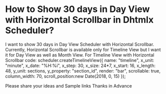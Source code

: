 
# How to Show 30 days in Day View with Horizontal Scrollbar in Dhtmlx Scheduler?

I want to show 30 days in Day View Scheduler with Horizontal Scrollbar. Currently, Horizontal Scrollbar is available only for Timeline View but I want it for Day View as well as Month View.
For Timeline View with Horizontal Scrollbar code:
scheduler.createTimelineView({
name: "timeline",
x_unit: "minute",
x_date: "%H:%i",
x_step: 30,
x_size: 24*7,
x_start: 16,
x_length: 48,
y_unit: sections,
y_property: "section_id",
render: "bar",
scrollable: true,  
column_width: 70, 
scroll_position:new Date(2018, 0, 15)   });

Please share your ideas and Sample links
Thanks in Advance

        